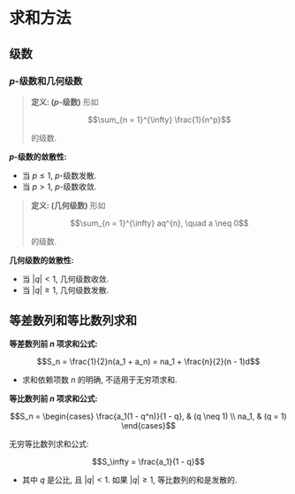 # 求和方法

## 级数

### $p$-级数和几何级数

> **定义: ($p$-级数)** 形如
>
> ```math
> \sum_{n = 1}^{\infty} \frac{1}{n^p}
> ```
>
> 的级数.

**$p$-级数的敛散性:**

- 当 $p \leq 1$, $p$-级数发散.
- 当 $p > 1$, $p$-级数收敛.

> **定义: (几何级数)** 形如
>
> ```math
> \sum_{n = 1}^{\infty} aq^{n}, \quad a \neq 0
> ```
>
> 的级数.

**几何级数的敛散性:**

- 当 $|q| < 1$, 几何级数收敛.
- 当 $|q| \geq 1$, 几何级数发散.

## 等差数列和等比数列求和

**等差数列前 $n$ 项求和公式:**

```math
S_n = \frac{1}{2}n(a_1 + a_n) = na_1 + \frac{n}{2}(n - 1)d
```

- 求和依赖项数 $n$ 的明确, 不适用于无穷项求和.

**等比数列前 $n$ 项求和公式:**

```math
S_n =
\begin{cases}
    \frac{a_1(1 - q^n)}{1 - q}, & (q \neq 1) \\
    na_1, & (q = 1)
\end{cases}
```

无穷等比数列求和公式:

```math
S_\infty = \frac{a_1}{1 - q}
```

- 其中 $q$ 是公比, 且 $|q| < 1$. 如果 $|q| \geq 1$, 等比数列的和是发散的.